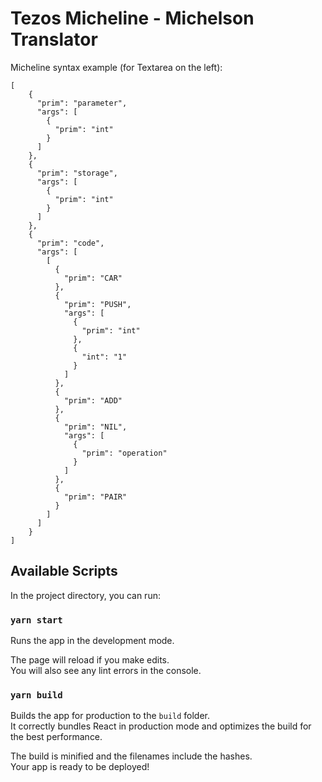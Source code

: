 # Tezos Micheline - Michelson Translator

Micheline syntax example (for Textarea on the left):

```
[
    {
      "prim": "parameter",
      "args": [
        {
          "prim": "int"
        }
      ]
    },
    {
      "prim": "storage",
      "args": [
        {
          "prim": "int"
        }
      ]
    },
    {
      "prim": "code",
      "args": [
        [
          {
            "prim": "CAR"
          },
          {
            "prim": "PUSH",
            "args": [
              {
                "prim": "int"
              },
              {
                "int": "1"
              }
            ]
          },
          {
            "prim": "ADD"
          },
          {
            "prim": "NIL",
            "args": [
              {
                "prim": "operation"
              }
            ]
          },
          {
            "prim": "PAIR"
          }
        ]
      ]
    }
]
```

## Available Scripts

In the project directory, you can run:

### `yarn start`

Runs the app in the development mode.<br>

The page will reload if you make edits.<br>
You will also see any lint errors in the console.

### `yarn build`

Builds the app for production to the `build` folder.<br>
It correctly bundles React in production mode and optimizes the build for the best performance.

The build is minified and the filenames include the hashes.<br>
Your app is ready to be deployed!
